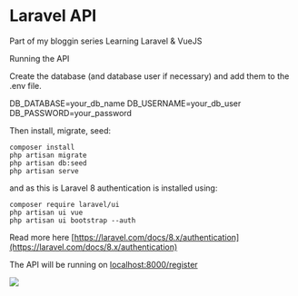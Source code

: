 # Laravel API
Part of my bloggin series Learning Laravel & VueJS

Running the API

Create the database (and database user if necessary) and add them to the .env file.

DB_DATABASE=your_db_name
DB_USERNAME=your_db_user
DB_PASSWORD=your_password

Then install, migrate, seed:

    composer install
    php artisan migrate
    php artisan db:seed
    php artisan serve

and as this is Laravel 8 authentication is installed using:

    composer require laravel/ui
    php artisan ui vue
    php artisan ui bootstrap --auth

Read more here
[https://laravel.com/docs/8.x/authentication](https://laravel.com/docs/8.x/authentication)

The API will be running on [localhost:8000/register](localhost:8000/register)

![](https://www.thewhitefox.ninja/static/bea310d577a2677c14e6f8a0d1931f7f/8711f/register.png)
